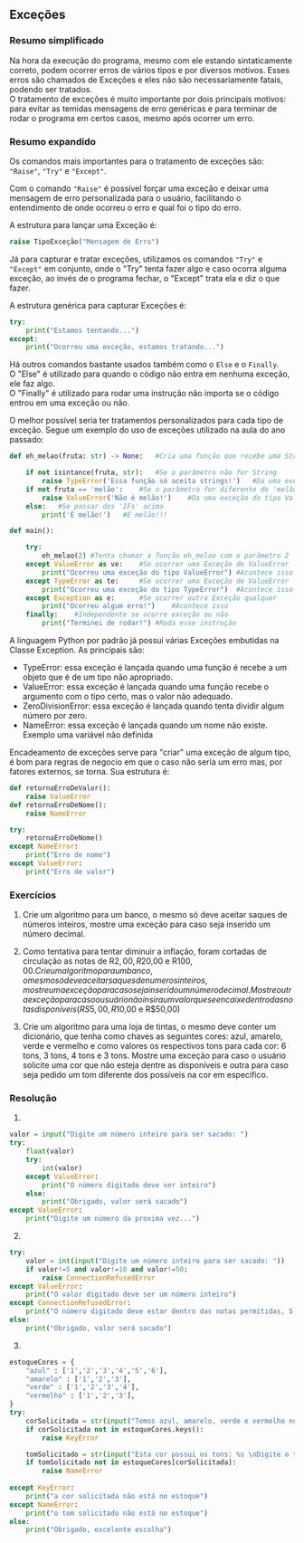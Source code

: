 ## Exceções

### Resumo simplificado

Na hora da execução do programa, mesmo com ele estando sintaticamente correto, podem ocorrer erros de vários tipos e por diversos motivos. Esses erros são chamados de Exceções e eles não são necessariamente fatais, podendo ser tratados.<br>
O tratamento de exceções é muito importante por dois principais motivos: para evitar as temidas mensagens de erro genéricas e para terminar de rodar o programa em certos casos, mesmo após ocorrer um erro.

### Resumo expandido
Os comandos mais importantes para o tratamento de exceções são: `"Raise"`, `"Try"` e `"Except"`.<br>

Com o comando `"Raise"` é possível forçar uma exceção e deixar uma mensagem de erro personalizada para o usuário, facilitando o entendimento de onde ocorreu o erro e qual foi o tipo do erro.<br>

A estrutura para lançar uma Exceção é:<br>

~~~python
raise TipoExceção("Mensagem de Erro")
~~~

Já para capturar e tratar exceções, utilizamos os comandos `"Try"` e `"Except"` em conjunto, onde o "Try" tenta fazer algo e caso ocorra alguma exceção, ao invés de o programa fechar, o "Except" trata ela e diz o que fazer.<br>

A estrutura genérica para capturar Exceções é:<br>
~~~python
try:
    print("Estamos tentando...")
except:
    print("Ocorreu uma exceção, estamos tratando...")
~~~

Há outros comandos bastante usados também como o `Else` e o `Finally`.<br>
O "Else" é utilizado para quando o código não entra em nenhuma exceção, ele faz algo.<br>
O "Finally" é utilizado para rodar uma instrução não importa se o código entrou em uma exceção ou não.<br>

O melhor possível seria ter tratamentos personalizados para cada tipo de exceção. Segue um 
exemplo do uso de exceções utilizado na aula do ano passado:<br>

~~~python
def eh_melao(fruta: str) -> None:   #Cria uma função que recebe uma String de parâmetro

    if not isintance(fruta, str):   #Se o parâmetro não for String
        raise TypeError('Essa função só aceita strings!')   #Da uma exceção do tipo TypeError
    if not fruta == 'melão':    #Se o parâmetro for diferente de 'melão'
        raise ValueError('Não é melão!')    #Da uma exceção do tipo ValueError
    else:   #Se passar dos 'IFs' acima
        print('É melão!')   #É melão!!!

def main():

    try:
        eh_melao(2) #Tenta chamar a função eh_melao com o parâmetro 2
    except ValueError as ve:    #Se ocorrer uma Exceção de ValueError
        print("Ocorreu uma exceção do tipo ValueError") #Acontece isso
    except TypeError as te:     #Se ocorrer uma Exceção de ValueError
        print("Ocorreu uma exceção do tipo TypeError")  #Acontece isso
    except Exception as e:      #Se ocorrer outra Exceção qualquer
        print("Ocorreu algum erro!")    #Acontece isso
    finally:    #Independente se ocorre exceção ou não
        print("Terminei de rodar!") #Roda esse instrução

~~~

A linguagem Python por padrão já possui várias Exceções embutidas na Classe Exception. As principais são: <br>
- TypeError: essa exceção é lançada quando uma função é recebe a um objeto que é de um tipo não apropriado.
- ValueError: essa exceção é lançada quando uma função recebe o argumento com o tipo certo, mas o valor não adequado.
- ZeroDivisionError: essa exceção é lançada quando tenta dividir algum número por zero.
- NameError: essa exceção é lançada quando um nome não existe. Exemplo uma variável não definida


Encadeamento de exceções serve para "criar" uma exceção de algum tipo, é bom para regras de negocio em que o caso não seria um erro mas, por fatores externos, se torna.
Sua estrutura é:<br>
~~~python
def retornaErroDeValor():
    raise ValueError
def retornaErroDeNome():
    raise NameError

try:
    retornaErroDeNome()
except NameError:
    print("Erro de nome")
except ValueError:
    print("Erro de valor")
~~~

### Exercícios

1. Crie um algoritmo para um banco, o mesmo só deve aceitar saques de números inteiros, mostre uma exceção para caso seja inserido um número decimal.

2. Como tentativa para tentar diminuir a inflação, foram cortadas de circulação as notas de R$2,00, R$20,00 e R$100,00. Crie um algoritmo para um banco, o mesmo só deve aceitar saques de numeros inteiros, mostre uma exceção para caso seja inserido um número decimal. Mostre outra exceção para caso o usuário não insira um valor que se encaixe dentro das notas disponíveis (RS5,00, R$10,00 e R$50,00)

3. Crie um algoritmo para uma loja de tintas, o mesmo deve conter um dicionário, que tenha como chaves as seguintes cores: azul, amarelo, verde e vermelho e como valores os respectivos tons para cada cor: 6 tons, 3 tons, 4 tons e 3 tons. Mostre uma exceção para caso o usuário solicite uma cor que não esteja dentre as disponíveis e outra para caso seja pedido um tom diferente dos possíveis na cor em específico.

### Resolução

1.
~~~python
valor = input("Digite um número inteiro para ser sacado: ")
try:
    float(valor)
    try:
        int(valor)
    except ValueError:
        print("O número digitado deve ser inteiro")
    else:
        print("Obrigado, valor será sacado")
except ValueError:
    print("Digite um número da proxima vez...")
~~~
2.
~~~python
try:
    valor = int(input("Digite um número inteiro para ser sacado: "))
    if valor!=5 and valor!=10 and valor!=50:
        raise ConnectionRefusedError
except ValueError:
    print("O valor digitado deve ser um número inteiro")
except ConnectionRefusedError:
    print("O número digitado deve estar dentro das notas permitidas, 5, 10 ou 50")
else:
    print("Obrigado, valor será sacado")
~~~
3.
~~~python
estoqueCores = {
    "azul" : ['1','2','3','4','5','6'],
    "amarelo" : ['1','2','3'],
    "verde" : ['1','2','3','4'],
    "vermelho" : ['1','2','3'],
}
try:
    corSolicitada = str(input("Temos azul, amarelo, verde e vermelho no estoque\nDigite a cor desejada: "))
    if corSolicitada not in estoqueCores.keys():
        raise KeyError

    tomSolicitado = str(input("Esta cor possui os tons: %s \nDigite o tom desejado: " %estoqueCores[corSolicitada]))
    if tomSolicitado not in estoqueCores[corSolicitada]:
        raise NameError
        
except KeyError:
    print("a cor solicitada não está no estoque")
except NameError:
    print("o tom solicitado não está no estoque")
else:
    print("Obrigado, excelente escolha")
~~~